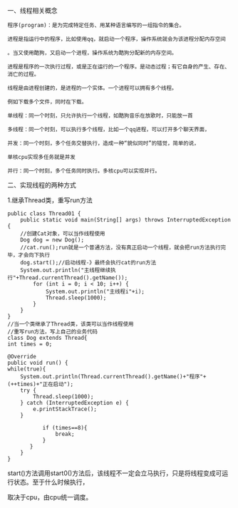 一、线程相关概念

    程序(program)：是为完成特定任务、用某种语言编写的一组指令的集合。
    
    进程是指运行中的程序，比如使用qq，就启动一个程序，操作系统就会为该进程分配内存空间
    
    。当又使用酷狗，又启动一个进程，操作系统为酷狗分配新的内存空间。
    
    进程是程序的一次执行过程，或是正在运行的一个程序。是动态过程；有它自身的产生、存在、消亡的过程。
    
    线程是由进程创建的，是进程的一个实体。一个进程可以拥有多个线程。
    
    例如下载多个文件，同时在下载。
    
    单线程：同一个时刻，只允许执行一个线程，如酷狗音乐在放歌时，只能放一首
    
    多线程：同一个时刻，可以执行多个线程，比如一个qq进程，可以打开多个聊天界面，
    
    并发：同一个时刻，多个任务交替执行，造成一种“貌似同时”的错觉，简单的说，
    
    单核cpu实现多任务就是并发
    
    并行：同一个时刻，多个任务同时执行。多核cpu可以实现并行。


二、实现线程的两种方式

1.继承Thread类，重写run方法

    public class Thread01 {
        public static void main(String[] args) throws InterruptedException {
        //创建Cat对象，可以当作线程使用
        Dog dog = new Dog();
        //cat.run();run就是一个普通方法，没有真正启动一个线程，就会把run方法执行完毕，才会向下执行
        dog.start();//启动线程-》最终会执行cat的run方法
        System.out.println("主线程继续执行"+Thread.currentThread().getName());
            for (int i = 0; i < 10; i++) {
                System.out.println("主线程i"+i);
                Thread.sleep(1000);
            }
        }
    }
    //当一个类继承了Thread类，该类可以当作线程使用
    //重写run方法，写上自己的业务代码
    class Dog extends Thread{
    int times = 0;

    @Override
    public void run() {
    while(true){
        System.out.println(Thread.currentThread().getName()+"程序"+(++times)+"正在启动");
        try {
            Thread.sleep(1000);
        } catch (InterruptedException e) {
            e.printStackTrace();
        }
    
               if (times==8){
                   break;
               }
           }
        }
    }

start()方法调用start0()方法后，该线程不一定会立马执行，只是将线程变成可运行状态。至于什么时候执行，

取决于cpu，由cpu统一调度。